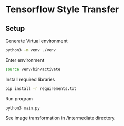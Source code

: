 # Tensorflow Style Transfer

## Setup
Generate Virtual environment
```bash
python3 -m venv ./venv
```
Enter environment
```bash
source venv/bin/activate
```
Install required libraries
```bash
pip install -r requirements.txt
```
Run program
```bash
python3 main.py
```
See image transformation in /intermediate directory.
